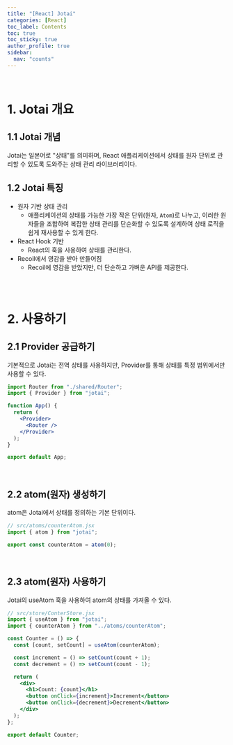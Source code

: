 ```yaml
---
title: "[React] Jotai"
categories: [React]
toc_label: Contents
toc: true
toc_sticky: true
author_profile: true
sidebar:
  nav: "counts"
---
```


<br>

# 1. Jotai 개요

## 1.1 Jotai 개념

Jotai는 일본어로 "상태"를 의미하며, React 애플리케이션에서 상태를 원자 단위로 관리할 수 있도록 도와주는 상태 관리 라이브러리이다.

## 1.2 Jotai 특징

- 원자 기반 상태 관리
  - 애플리케이션의 상태를 가능한 가장 작은 단위(원자, `Atom`)로 나누고, 이러한 원자들을 조합하여 복잡한 상태 관리를 단순화할 수 있도록 설계하여 상태 로직을 쉽게 재사용할 수 있게 한다.
- React Hook 기반
  - React의 훅을 사용하여 상태를 관리한다.
- Recoil에서 영감을 받아 만들어짐
  - Recoil에 영감을 받았지만, 더 단순하고 가벼운 API를 제공한다.

<br><br>

# 2. 사용하기

## 2.1 Provider 공급하기

기본적으로 Jotai는 전역 상태를 사용하지만, Provider를 통해 상태를 특정 범위에서만 사용할 수 있다.

```jsx
import Router from "./shared/Router";
import { Provider } from "jotai";

function App() {
  return (
    <Provider>
      <Router />
    </Provider>
  );
}

export default App;
```

<br>

## 2.2 atom(원자) 생성하기

atom은 Jotai에서 상태를 정의하는 기본 단위이다.

```jsx
// src/atoms/counterAtom.jsx
import { atom } from "jotai";

export const counterAtom = atom(0);
```

<br>

## 2.3 atom(원자) 사용하기

Jotai의 useAtom 훅을 사용하여 atom의 상태를 가져올 수 있다.

```jsx
// src/store/ConterStore.jsx
import { useAtom } from "jotai";
import { counterAtom } from "../atoms/counterAtom";

const Counter = () => {
  const [count, setCount] = useAtom(counterAtom);

  const increment = () => setCount(count + 1);
  const decrement = () => setCount(count - 1);

  return (
    <div>
      <h1>Count: {count}</h1>
      <button onClick={increment}>Increment</button>
      <button onClick={decrement}>Decrement</button>
    </div>
  );
};

export default Counter;
```

<br>
